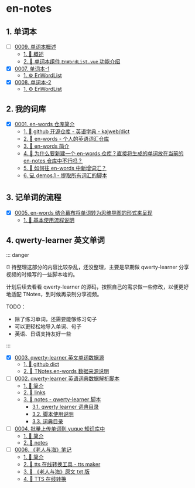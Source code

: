 # en-notes


## 1. 单词本

- [ ] [0009. 单词本概述](https://tdahuyou.github.io/TNotes.en-notes/notes/0009.%20%E5%8D%95%E8%AF%8D%E6%9C%AC%E6%A6%82%E8%BF%B0/README)
  - [1. 📝 概述](https://tdahuyou.github.io/TNotes.en-notes/notes/0009.%20%E5%8D%95%E8%AF%8D%E6%9C%AC%E6%A6%82%E8%BF%B0/README#1--概述)
  - [2. 📒 单词本组件 `EnWordList.vue` 功能介绍](https://tdahuyou.github.io/TNotes.en-notes/notes/0009.%20%E5%8D%95%E8%AF%8D%E6%9C%AC%E6%A6%82%E8%BF%B0/README#2--单词本组件-enwordlistvue-功能介绍)
- [x] [0007. 单词本-1](https://tdahuyou.github.io/TNotes.en-notes/notes/0007.%20%E5%8D%95%E8%AF%8D%E6%9C%AC-1/README)
  - [1. ⚙️ EnWordList](https://tdahuyou.github.io/TNotes.en-notes/notes/0007.%20%E5%8D%95%E8%AF%8D%E6%9C%AC-1/README#1-️-enwordlist)
- [x] [0008. 单词本-2](https://tdahuyou.github.io/TNotes.en-notes/notes/0008.%20%E5%8D%95%E8%AF%8D%E6%9C%AC-2/README)
  - [1. ⚙️ EnWordList](https://tdahuyou.github.io/TNotes.en-notes/notes/0008.%20%E5%8D%95%E8%AF%8D%E6%9C%AC-2/README#1-️-enwordlist)

## 2. 我的词库

- [x] [0001. en-words 仓库简介](https://tdahuyou.github.io/TNotes.en-notes/notes/0001.%20en-words%20%E4%BB%93%E5%BA%93%E7%AE%80%E4%BB%8B/README)
  - [1. 🔗 github 开源仓库 - 英语字典 - kajweb/dict](https://tdahuyou.github.io/TNotes.en-notes/notes/0001.%20en-words%20%E4%BB%93%E5%BA%93%E7%AE%80%E4%BB%8B/README#1--github-开源仓库---英语字典---kajwebdict)
  - [2. 🔗 en-words - 个人的英语词汇仓库](https://tdahuyou.github.io/TNotes.en-notes/notes/0001.%20en-words%20%E4%BB%93%E5%BA%93%E7%AE%80%E4%BB%8B/README#2--en-words---个人的英语词汇仓库)
  - [3. 📒 en-words 简介](https://tdahuyou.github.io/TNotes.en-notes/notes/0001.%20en-words%20%E4%BB%93%E5%BA%93%E7%AE%80%E4%BB%8B/README#3--en-words-简介)
  - [4. 🤔 为什么要新建一个 en-words 仓库？直接将生成的单词放在当前的 en-notes 仓库中不行吗？](https://tdahuyou.github.io/TNotes.en-notes/notes/0001.%20en-words%20%E4%BB%93%E5%BA%93%E7%AE%80%E4%BB%8B/README#4--为什么要新建一个-en-words-仓库直接将生成的单词放在当前的-en-notes-仓库中不行吗)
  - [5. 🤔 如何往 en-words 中新增词汇？](https://tdahuyou.github.io/TNotes.en-notes/notes/0001.%20en-words%20%E4%BB%93%E5%BA%93%E7%AE%80%E4%BB%8B/README#5--如何往-en-words-中新增词汇)
  - [6. 💻 demos.1 - 提取所有词汇的脚本](https://tdahuyou.github.io/TNotes.en-notes/notes/0001.%20en-words%20%E4%BB%93%E5%BA%93%E7%AE%80%E4%BB%8B/README#6--demos1---提取所有词汇的脚本)

## 3. 记单词的流程

- [x] [0005. en-words 结合幕布将单词转为思维导图的形式来呈现](https://tdahuyou.github.io/TNotes.en-notes/notes/0005.%20en-words%20%E7%BB%93%E5%90%88%E5%B9%95%E5%B8%83%E5%B0%86%E5%8D%95%E8%AF%8D%E8%BD%AC%E4%B8%BA%E6%80%9D%E7%BB%B4%E5%AF%BC%E5%9B%BE%E7%9A%84%E5%BD%A2%E5%BC%8F%E6%9D%A5%E5%91%88%E7%8E%B0/README)
  - [1. 📒 基本使用流程说明](https://tdahuyou.github.io/TNotes.en-notes/notes/0005.%20en-words%20%E7%BB%93%E5%90%88%E5%B9%95%E5%B8%83%E5%B0%86%E5%8D%95%E8%AF%8D%E8%BD%AC%E4%B8%BA%E6%80%9D%E7%BB%B4%E5%AF%BC%E5%9B%BE%E7%9A%84%E5%BD%A2%E5%BC%8F%E6%9D%A5%E5%91%88%E7%8E%B0/README#1--基本使用流程说明)

## 4. qwerty-learner 英文单词

::: danger

⏰ 待整理这部分的内容比较杂乱，还没整理，主要是早期做 qwerty-learner 分享视频的时候写的一些脚本啥的。

计划后续去看看 qwerty-learner 的源码，按照自己的需求做一些修改，以便更好地适配 TNotes，到时候再录制分享视频。

TODO：

- 除了练习单词，还需要能够练习句子
- 可以更轻松地导入单词、句子
- 英语、日语支持友好一些

:::

- [x] [0003. qwerty-learner 英文单词数据源](https://tdahuyou.github.io/TNotes.en-notes/notes/0003.%20qwerty-learner%20%E8%8B%B1%E6%96%87%E5%8D%95%E8%AF%8D%E6%95%B0%E6%8D%AE%E6%BA%90/README)
  - [1. 🔗 github dict](https://tdahuyou.github.io/TNotes.en-notes/notes/0003.%20qwerty-learner%20%E8%8B%B1%E6%96%87%E5%8D%95%E8%AF%8D%E6%95%B0%E6%8D%AE%E6%BA%90/README#1--github-dict)
  - [2. 📒 TNotes.en-words 数据来源说明](https://tdahuyou.github.io/TNotes.en-notes/notes/0003.%20qwerty-learner%20%E8%8B%B1%E6%96%87%E5%8D%95%E8%AF%8D%E6%95%B0%E6%8D%AE%E6%BA%90/README#2--tnotesen-words-数据来源说明)
- [ ] [0002. qwerty-learner 英语词典数据解析脚本](https://tdahuyou.github.io/TNotes.en-notes/notes/0002.%20qwerty-learner%20%E8%8B%B1%E8%AF%AD%E8%AF%8D%E5%85%B8%E6%95%B0%E6%8D%AE%E8%A7%A3%E6%9E%90%E8%84%9A%E6%9C%AC/README)
  - [1. 📝 简介](https://tdahuyou.github.io/TNotes.en-notes/notes/0002.%20qwerty-learner%20%E8%8B%B1%E8%AF%AD%E8%AF%8D%E5%85%B8%E6%95%B0%E6%8D%AE%E8%A7%A3%E6%9E%90%E8%84%9A%E6%9C%AC/README#1--简介)
  - [2. 🔗 links](https://tdahuyou.github.io/TNotes.en-notes/notes/0002.%20qwerty-learner%20%E8%8B%B1%E8%AF%AD%E8%AF%8D%E5%85%B8%E6%95%B0%E6%8D%AE%E8%A7%A3%E6%9E%90%E8%84%9A%E6%9C%AC/README#2--links)
  - [3. 📒 notes - qwerty-learner 脚本](https://tdahuyou.github.io/TNotes.en-notes/notes/0002.%20qwerty-learner%20%E8%8B%B1%E8%AF%AD%E8%AF%8D%E5%85%B8%E6%95%B0%E6%8D%AE%E8%A7%A3%E6%9E%90%E8%84%9A%E6%9C%AC/README#3--notes---qwerty-learner-脚本)
    - [3.1. qwerty learner 词典目录](https://tdahuyou.github.io/TNotes.en-notes/notes/0002.%20qwerty-learner%20%E8%8B%B1%E8%AF%AD%E8%AF%8D%E5%85%B8%E6%95%B0%E6%8D%AE%E8%A7%A3%E6%9E%90%E8%84%9A%E6%9C%AC/README#31-qwerty-learner-词典目录)
    - [3.2. 脚本使用说明](https://tdahuyou.github.io/TNotes.en-notes/notes/0002.%20qwerty-learner%20%E8%8B%B1%E8%AF%AD%E8%AF%8D%E5%85%B8%E6%95%B0%E6%8D%AE%E8%A7%A3%E6%9E%90%E8%84%9A%E6%9C%AC/README#32-脚本使用说明)
    - [3.3. 词典目录](https://tdahuyou.github.io/TNotes.en-notes/notes/0002.%20qwerty-learner%20%E8%8B%B1%E8%AF%AD%E8%AF%8D%E5%85%B8%E6%95%B0%E6%8D%AE%E8%A7%A3%E6%9E%90%E8%84%9A%E6%9C%AC/README#33-词典目录)
- [ ] [0004. 批量上传单词到 yuque 知识库中](https://tdahuyou.github.io/TNotes.en-notes/notes/0004.%20%E6%89%B9%E9%87%8F%E4%B8%8A%E4%BC%A0%E5%8D%95%E8%AF%8D%E5%88%B0%20yuque%20%E7%9F%A5%E8%AF%86%E5%BA%93%E4%B8%AD/README)
  - [1. 📝 简介](https://tdahuyou.github.io/TNotes.en-notes/notes/0004.%20%E6%89%B9%E9%87%8F%E4%B8%8A%E4%BC%A0%E5%8D%95%E8%AF%8D%E5%88%B0%20yuque%20%E7%9F%A5%E8%AF%86%E5%BA%93%E4%B8%AD/README#1--简介)
  - [2. 📒 notes](https://tdahuyou.github.io/TNotes.en-notes/notes/0004.%20%E6%89%B9%E9%87%8F%E4%B8%8A%E4%BC%A0%E5%8D%95%E8%AF%8D%E5%88%B0%20yuque%20%E7%9F%A5%E8%AF%86%E5%BA%93%E4%B8%AD/README#2--notes)
- [ ] [0006. 《老人与海》笔记](https://tdahuyou.github.io/TNotes.en-notes/notes/0006.%20%E3%80%8A%E8%80%81%E4%BA%BA%E4%B8%8E%E6%B5%B7%E3%80%8B%E7%AC%94%E8%AE%B0/README)
  - [1. 📝 简介](https://tdahuyou.github.io/TNotes.en-notes/notes/0006.%20%E3%80%8A%E8%80%81%E4%BA%BA%E4%B8%8E%E6%B5%B7%E3%80%8B%E7%AC%94%E8%AE%B0/README#1--简介)
  - [2. 🔗 tts 在线转换工具 - tts maker](https://tdahuyou.github.io/TNotes.en-notes/notes/0006.%20%E3%80%8A%E8%80%81%E4%BA%BA%E4%B8%8E%E6%B5%B7%E3%80%8B%E7%AC%94%E8%AE%B0/README#2--tts-在线转换工具---tts-maker)
  - [3. 📂 《老人与海》原文 txt 版](https://tdahuyou.github.io/TNotes.en-notes/notes/0006.%20%E3%80%8A%E8%80%81%E4%BA%BA%E4%B8%8E%E6%B5%B7%E3%80%8B%E7%AC%94%E8%AE%B0/README#3--老人与海原文-txt-版)
  - [4. 📒 TTS 在线转换](https://tdahuyou.github.io/TNotes.en-notes/notes/0006.%20%E3%80%8A%E8%80%81%E4%BA%BA%E4%B8%8E%E6%B5%B7%E3%80%8B%E7%AC%94%E8%AE%B0/README#4--tts-在线转换)
